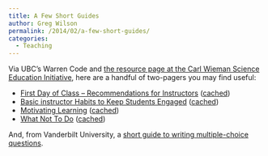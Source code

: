 ```yaml
---
title: A Few Short Guides
author: Greg Wilson
permalink: /2014/02/a-few-short-guides/
categories:
  - Teaching
---
```

Via UBC&#8217;s Warren Code and [the resource page at the Carl Wieman Science Education Initiative][1], here are a handful of two-pagers you may find useful:

*   [First Day of Class – Recommendations for Instructors][2] ([cached][3])
*   [Basic instructor Habits to Keep Students Engaged][4] ([cached][5])
*   [Motivating Learning][6] ([cached][7])
*   [What Not To Do][8] ([cached][9])

And, from Vanderbilt University, a [short guide to writing multiple-choice questions][10].

&nbsp;

 [1]: http://cwsei.ubc.ca/resources/instructor_guidance.htm
 [2]: http://cwsei.ubc.ca/resources/files/First_Day_of_Class.pdf
 [3]: /training-course/uploads/2014/02/First_Day_of_Class.pdf
 [4]: http://cwsei.ubc.ca/Files/InstructorHabitsToKeepStudentsEngaged_CWSEI.pdf
 [5]: /training-course/uploads/2014/02/InstructorHabitsToKeepStudentsEngaged_CWSEI.pdf
 [6]: http://cwsei.ubc.ca/resources/files/Motivating-Learning_CWSEI.pdf
 [7]: /training-course/uploads/2014/02/Motivating-Learning_CWSEI.pdf
 [8]: http://cwsei.ubc.ca/resources/files/WhatNotToDo_CWSEI.pdf
 [9]: /training-course/uploads/2014/02/WhatNotToDo_CWSEI.pdf
 [10]: http://cft.vanderbilt.edu/writing-good-multiple-choice-test-questions/
